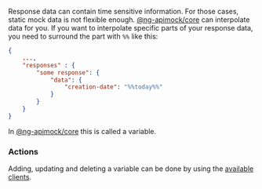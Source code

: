 Response data can contain time sensitive information. For those cases, static mock data is not flexible enough. 
[@ng-apimock/core](https://github.com/ng-apimock/core) can interpolate data for you. If you want to interpolate specific parts of your response data, you need to surround the part with `%%` like this:

```json
{
    ...,
    "responses" : {
        "some response": {
            "data": {
                "creation-date": "%%today%%"
            }
        }
    }
}
```
In [@ng-apimock/core](https://github.com/ng-apimock/core) this is called a variable. 


### Actions
Adding, updating and deleting a variable can be done by using the [available clients](plugins).
